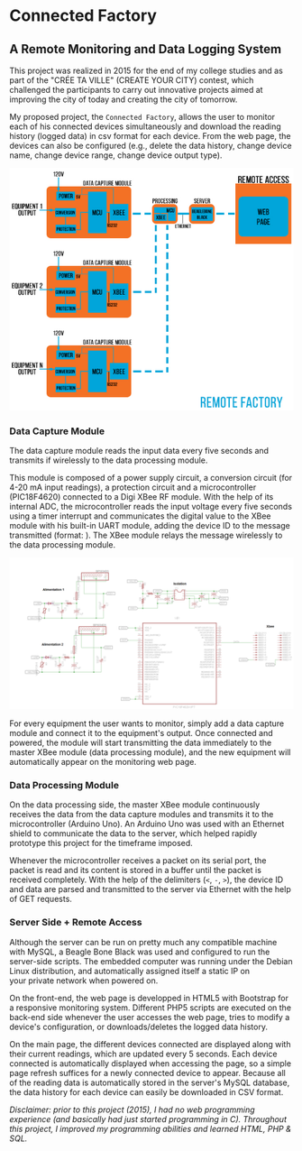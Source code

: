 # Connected Factory
## A Remote Monitoring and Data Logging System

This project was realized in 2015 for the end of my college studies 
and as part of the "CRÉE TA VILLE" (CREATE 
YOUR CITY) contest, which challenged the participants to carry out 
innovative projects aimed at improving the city of today and creating 
the city of tomorrow.

My proposed project, the `Connected Factory`, allows the user to monitor 
each of his connected devices simultaneously and download the reading 
history (logged data) in csv format for each device. From the web page, 
the devices can also be configured (e.g., delete the data history, 
change device name, change device range, change device output type).


![Connected Factory Diagram](docs/diagram.jpg)

### Data Capture Module

The data capture module reads the input data every five seconds and 
transmits if wirelessly to the data processing module.

This module is composed of a power supply circuit, a conversion circuit 
(for 4-20 mA input readings), a protection circuit and a microcontroller 
(PIC18F4620) connected to a Digi XBee RF module. With the help of its 
internal ADC, the microcontroller reads the input voltage every five 
seconds using a timer interrupt and communicates the digital value to 
the XBee module with his built-in UART module, adding the device ID to 
the message transmitted (format: <ID-Data>). The XBee module 
relays the message wirelessly to the data processing module.

![Data Capture Module Schematic](docs/schematic.png)

For every equipment the user wants to monitor, simply add a data capture 
module and connect it to the equipment's output. Once connected and 
powered, the module will start transmitting the data immediately to the 
master XBee module (data processing module), and the new equipment will 
automatically appear on the monitoring web page.

### Data Processing Module

On the data processing side, the master XBee module continuously 
receives the data from the data capture modules and transmits it to the 
microcontroller (Arduino Uno). An Arduino Uno was used with an Ethernet 
shield to communicate the data to the server, which helped rapidly 
prototype this project for the timeframe imposed.

Whenever the microcontroller receives a packet on its serial port, the 
packet is read and its content is stored in a buffer until the packet is 
received completely. With the help of the delimiters (`<`, `-`, `>`), 
the device ID and data are parsed and transmitted to the server via 
Ethernet with the help of GET requests.

### Server Side + Remote Access

Although the server can be run on pretty much any compatible machine 
with MySQL, a Beagle Bone Black was used and configured to run the 
server-side scripts. The embedded computer was running under the Debian 
Linux distribution, and automatically assigned itself a static IP on  
your private network when powered on.

On the front-end, the web page is developped in HTML5 with Bootstrap for 
a responsive monitoring system. Different PHP5 scripts are executed on 
the back-end side whenever the user accesses the web page, tries to 
modify a device's configuration, or downloads/deletes the logged data 
history.

On the main page, the different devices connected are displayed along 
with their current readings, which are updated every 5 seconds. Each 
device connected is automatically displayed when accessing the page, so 
a simple page refresh suffices for a newly connected device to appear. 
Because all of the reading data is automatically stored in the server's 
MySQL database, the data history for each device can easily be 
downloaded in CSV format.

*Disclaimer: prior to this project (2015), I had no web programming 
experience (and basically had just started programming in C). Throughout 
this project, I improved my programming abilities and learned HTML, PHP 
& SQL.* 
